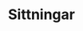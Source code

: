 ---
title: Sittningar
description: Studentsittningar med EAA
layout: layouts/article.liquid
permalink: /sv/events/dining-events.html
tags: events
sideNavOrder: 4
---